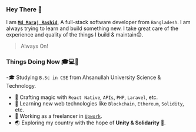 ### Hey There 👋
I am [**`Md Maraj Rashid`**](https://maraj09.github.io/rashid.github.io/), A full-stack software developer from `Bangladesh`. I am always trying to learn and build something new. I take great care of the experience and quality of the things I build & maintain:blush:.

>Always On!

### Things Doing Now :mortar_board::computer::horse_racing:
-:mortar_board: Studying `B.Sc in CSE` from Ahsanullah University Science & Technology.
  - :tophat: Crafting magic with `React Native`, `APIs`, `PHP`, `Laravel`, etc.
  - :star2: Learning new web technologies like `Blockchain`, `Ethereum`, `Solidity`, etc.
  - :office: Working as a freelancer in [`Upwork`](https://www.upwork.com/o/profiles/users/~01e181175567d6c48a/).
  - :earth_asia: Exploring my country with the hope of __Unity & Solidarity__ :flags:.

